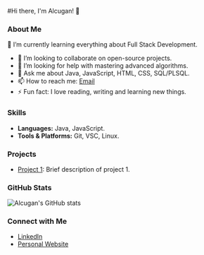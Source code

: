 #Hi there, I'm Alcugan! 👋

### About Me

🌱 I’m currently learning everything about Full Stack Development.  
- 👯 I’m looking to collaborate on open-source projects.
- 🤔 I’m looking for help with mastering advanced algorithms.
- 💬 Ask me about Java, JavaScript, HTML, CSS, SQL/PLSQL.
- 📫 How to reach me: [Email](mailto:alvaroraduu@outlook.es)
- ⚡ Fun fact: I love reading, writing and learning new things.

### Skills
- **Languages:** Java, JavaScript.
- **Tools & Platforms:** Git, VSC, Linux.

### Projects
- [Project 1](https://github.com/Alcugan/NameForm): Brief description of project 1.


### GitHub Stats
![Alcugan's GitHub stats](https://github-readme-stats.vercel.app/api?username=Alcugan&show_icons=true&theme=radical)

### Connect with Me
- [LinkedIn](https://www.linkedin.com/in/alcugan)
- [Personal Website](https://alcugan.dev)
